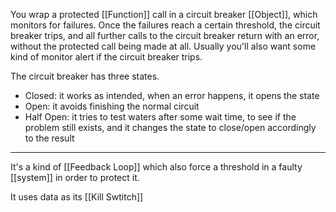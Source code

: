 You wrap a protected [[Function]] call in a circuit breaker [[Object]], which monitors for failures. Once the failures reach a certain threshold, the circuit breaker trips, and all further calls to the circuit breaker return with an error, without the protected call being made at all. Usually you'll also want some kind of monitor alert if the circuit breaker trips.

The circuit breaker has three states.

- Closed: it works as intended, when an error happens, it opens the state
- Open: it avoids finishing the normal circuit
- Half Open: it tries to test waters after some wait time, to see if the problem still exists, and it changes the state to close/open accordingly to the result

---

It's a kind of [[Feedback Loop]] which also force a threshold in a faulty [[system]] in order to protect it.

It uses data as its [[Kill Swtitch]]